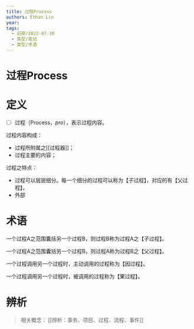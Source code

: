 ```yaml
---
title: 过程Process
authors: Ethan Lin
year:
tags:
  - 日期/2022-07-30 
  - 类型/笔记 
  - 类型/术语 
---
```



# 过程Process







# 定义


- [ ] 过程（Process，$pro$），表示过程内容。

过程内容构成：
- 过程所附属之[[过程器]]；
- 过程主要的内容；

过程之特点：
- 过程可以层层细分。每一个细分的过程可以称为【子过程】，对应的有【父过程】。
- 外部

# 术语

一个过程A之范围囊括另一个过程B，则过程B称为过程A之【子过程】。



一个过程A之范围囊括另一个过程B，则过程A称为过程B之【父过程】。



一个过程调用另一个过程时，主动调用的过程称为【因过程】。



一个过程调用另一个过程时，被调用的过程称为【果过程】。



# 辨析


> 相关概念：
> [[辨析：事务、项目、过程、流程、事件]]




